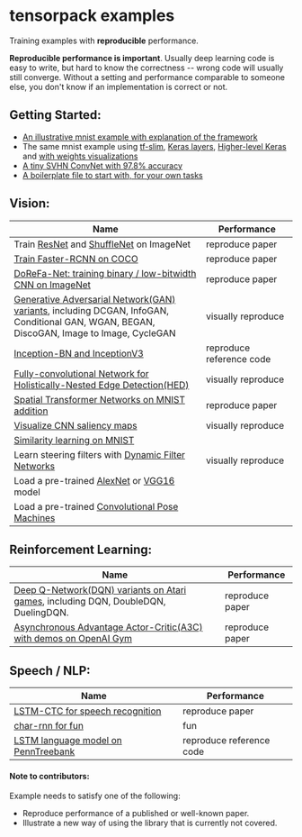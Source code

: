 
# tensorpack examples

Training examples with __reproducible__ performance.

__Reproducible performance is important__. Usually deep learning code is easy to write,
but hard to know the correctness -- wrong code will usually still converge.
Without a setting and performance comparable to someone else, you don't know if an implementation is correct or not.

## Getting Started:
+ [An illustrative mnist example with explanation of the framework](mnist-convnet.py)
+ The same mnist example using [tf-slim](mnist-tfslim.py), [Keras layers](mnist-keras.py), [Higher-level Keras](mnist-keras-v2.py) and [with weights visualizations](mnist-visualizations.py)
+ [A tiny SVHN ConvNet with 97.8% accuracy](svhn-digit-convnet.py)
+ [A boilerplate file to start with, for your own tasks](boilerplate.py)

## Vision:
| Name | Performance |
| ---  | --- |
|	Train [ResNet](ResNet) and [ShuffleNet](ShuffleNet) on ImageNet		| reproduce paper	|
|	[Train Faster-RCNN on COCO](FasterRCNN)				|	reproduce paper		|
| [DoReFa-Net: training binary / low-bitwidth CNN on ImageNet](DoReFa-Net) | reproduce paper |
| [Generative Adversarial Network(GAN) variants](GAN), including DCGAN, InfoGAN, <br/> Conditional GAN, WGAN, BEGAN, DiscoGAN, Image to Image, CycleGAN | visually reproduce |
| [Inception-BN and InceptionV3](Inception) | reproduce reference code |
| [Fully-convolutional Network for Holistically-Nested Edge Detection(HED)](HED) | visually reproduce |
| [Spatial Transformer Networks on MNIST addition](SpatialTransformer) | reproduce paper |
| [Visualize CNN saliency maps](Saliency) | visually reproduce |
| [Similarity learning on MNIST](SimilarityLearning) | |
| Learn steering filters with [Dynamic Filter Networks](DynamicFilterNetwork) | visually reproduce |
| Load a pre-trained [AlexNet](load-alexnet.py) or [VGG16](load-vgg16.py) model | |
| Load a pre-trained [Convolutional Pose Machines](ConvolutionalPoseMachines/) | |

## Reinforcement Learning:
| Name | Performance |
| ---  | --- |
| [Deep Q-Network(DQN) variants on Atari games](DeepQNetwork), including DQN, DoubleDQN, DuelingDQN.  | reproduce paper |
| [Asynchronous Advantage Actor-Critic(A3C) with demos on OpenAI Gym](A3C-Gym) | reproduce paper |

## Speech / NLP:
| Name | Performance |
| ---  | --- |
| [LSTM-CTC for speech recognition](CTC-TIMIT) | reproduce paper |
| [char-rnn for fun](Char-RNN) | fun |
| [LSTM language model on PennTreebank](PennTreebank) | reproduce reference code |


#### Note to contributors:

Example needs to satisfy one of the following:
+ Reproduce performance of a published or well-known paper.
+ Illustrate a new way of using the library that is currently not covered.
